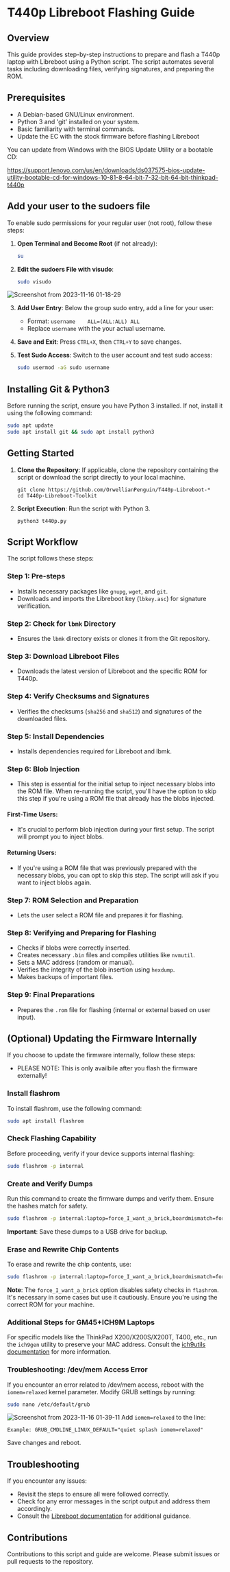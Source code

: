 # T440p Libreboot Flashing Guide

## Overview
This guide provides step-by-step instructions to prepare and flash a T440p laptop with Libreboot using a Python script. The script automates several tasks including downloading files, verifying signatures, and preparing the ROM.

## Prerequisites
- A Debian-based GNU/Linux environment.
- Python 3 and 'git' installed on your system.
- Basic familiarity with terminal commands.
- Update the EC with the stock firmware before flashing Libreboot

You can update from Windows with the BIOS Update Utility or a bootable CD:

https://support.lenovo.com/us/en/downloads/ds037575-bios-update-utility-bootable-cd-for-windows-10-81-8-64-bit-7-32-bit-64-bit-thinkpad-t440p

## Add your user to the sudoers file
To enable sudo permissions for your regular user (not root), follow these steps:
1. **Open Terminal and Become Root** (if not already):
   ```bash
   su
   ```
2. **Edit the sudoers File with visudo**:
   ```bash
   sudo visudo
   ```
![Screenshot from 2023-11-16 01-18-29](https://github.com/OrwellianPenguin/T440p-Libreboot-Toolkit/assets/149578247/72eb13b4-f62b-4799-93fa-2ec2e6461e3d)

3. **Add User Entry**: Below the group sudo entry, add a line for your user: 

   - Format: `username    ALL=(ALL:ALL) ALL`
   - Replace `username` with the your actual username.
4. **Save and Exit**: Press `CTRL+X`, then `CTRL+Y` to save changes.
5. **Test Sudo Access**: Switch to the user account and test sudo access:
   ```bash
   sudo usermod -aG sudo username
   ```

## Installing Git & Python3
Before running the script, ensure you have Python 3 installed. If not, install it using the following command:
```bash
sudo apt update
sudo apt install git && sudo apt install python3
```

## Getting Started
1. **Clone the Repository**: If applicable, clone the repository containing the script or download the script directly to your local machine.
   ```
   git clone https://github.com/OrwellianPenguin/T440p-Libreboot-*
   cd T440p-Libreboot-Toolkit
   ```

2. **Script Execution**: Run the script with Python 3.
   ```
   python3 t440p.py
   ```

## Script Workflow
The script follows these steps:

### Step 1: Pre-steps
- Installs necessary packages like `gnupg`, `wget`, and `git`.
- Downloads and imports the Libreboot key (`lbkey.asc`) for signature verification.

### Step 2: Check for `lbmk` Directory
- Ensures the `lbmk` directory exists or clones it from the Git repository.

### Step 3: Download Libreboot Files
- Downloads the latest version of Libreboot and the specific ROM for T440p.

### Step 4: Verify Checksums and Signatures
- Verifies the checksums (`sha256` and `sha512`) and signatures of the downloaded files.

### Step 5: Install Dependencies
- Installs dependencies required for Libreboot and lbmk.

### Step 6: Blob Injection

- This step is essential for the initial setup to inject necessary blobs into the ROM file.
  When re-running the script, you'll have the option to skip this step if you're using a ROM file that already has the blobs injected.

#### First-Time Users:

- It's crucial to perform blob injection during your first setup. The script will prompt you to inject blobs.

#### Returning Users:

- If you're using a ROM file that was previously prepared with the necessary blobs, you can opt to skip this step. The script will ask if you want to inject blobs again.

### Step 7: ROM Selection and Preparation
- Lets the user select a ROM file and prepares it for flashing.

### Step 8: Verifying and Preparing for Flashing
- Checks if blobs were correctly inserted.
- Creates necessary `.bin` files and compiles utilities like `nvmutil`.
- Sets a MAC address (random or manual).
- Verifies the integrity of the blob insertion using `hexdump`.
- Makes backups of important files.

### Step 9: Final Preparations
- Prepares the `.rom` file for flashing (internal or external based on user input).

## (Optional) Updating the Firmware Internally
If you choose to update the firmware internally, follow these steps:
- PLEASE NOTE: This is only availbile after you flash the firmware externally!

### Install flashrom
To install flashrom, use the following command:
```bash
sudo apt install flashrom
```

### Check Flashing Capability
Before proceeding, verify if your device supports internal flashing:
```bash
sudo flashrom -p internal
```

### Create and Verify Dumps
Run this command to create the firmware dumps and verify them. Ensure the hashes match for safety.
```bash
sudo flashrom -p internal:laptop=force_I_want_a_brick,boardmismatch=force -r dump1_internal.bin && sudo flashrom -p internal:laptop=force_I_want_a_brick,boardmismatch=force -r dump2_internal.bin && sudo flashrom -p internal:laptop=force_I_want_a_brick,boardmismatch=force -r dump3_internal.bin && sha1sum dump1_internal.bin && sha1sum dump2_internal.bin && sha1sum dump3_internal.bin
```
**Important**: Save these dumps to a USB drive for backup.

### Erase and Rewrite Chip Contents
To erase and rewrite the chip contents, use:
```bash
sudo flashrom -p internal:laptop=force_I_want_a_brick,boardmismatch=force -w libreboot.rom
```
**Note**: The `force_I_want_a_brick` option disables safety checks in `flashrom`. It's necessary in some cases but use it cautiously. Ensure you're using the correct ROM for your machine.

### Additional Steps for GM45+ICH9M Laptops
For specific models like the ThinkPad X200/X200S/X200T, T400, etc., run the `ich9gen` utility to preserve your MAC address. Consult the [ich9utils documentation](https://libreboot.org/docs/install/ich9utils.html) for more information.

### Troubleshooting: /dev/mem Access Error
If you encounter an error related to /dev/mem access, reboot with the `iomem=relaxed` kernel parameter. Modify GRUB settings by running:
```bash
sudo nano /etc/default/grub
```
![Screenshot from 2023-11-16 01-39-11](https://github.com/OrwellianPenguin/T440p-Libreboot-Toolkit/assets/149578247/e315e2ed-0367-4f72-ba14-04e314f989a7)
Add `iomem=relaxed` to the line:
```
Example: GRUB_CMDLINE_LINUX_DEFAULT="quiet splash iomem=relaxed"
```
Save changes and reboot.

## Troubleshooting
If you encounter any issues:
- Revisit the steps to ensure all were followed correctly.
- Check for any error messages in the script output and address them accordingly.
- Consult the [Libreboot documentation](https://libreboot.org/docs/) for additional guidance.

## Contributions
Contributions to this script and guide are welcome. Please submit issues or pull requests to the repository.
